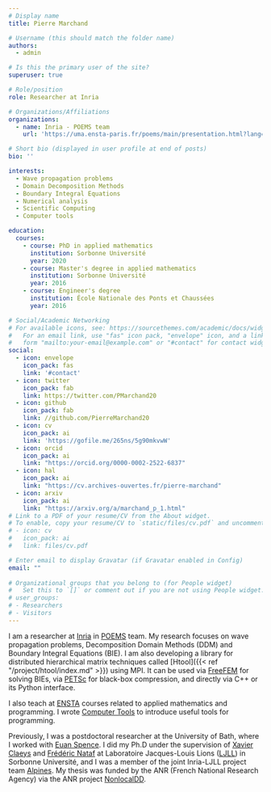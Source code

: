 ```yaml
---
# Display name
title: Pierre Marchand

# Username (this should match the folder name)
authors:
  - admin

# Is this the primary user of the site?
superuser: true

# Role/position
role: Researcher at Inria

# Organizations/Affiliations
organizations:
  - name: Inria - POEMS team
    url: 'https://uma.ensta-paris.fr/poems/main/presentation.html?lang=en'

# Short bio (displayed in user profile at end of posts)
bio: ''

interests:
  - Wave propagation problems
  - Domain Decomposition Methods
  - Boundary Integral Equations
  - Numerical analysis
  - Scientific Computing
  - Computer tools

education:
  courses:
    - course: PhD in applied mathematics
      institution: Sorbonne Université
      year: 2020
    - course: Master's degree in applied mathematics
      institution: Sorbonne Université
      year: 2016
    - course: Engineer's degree
      institution: École Nationale des Ponts et Chaussées
      year: 2016

# Social/Academic Networking
# For available icons, see: https://sourcethemes.com/academic/docs/widgets/#icons
#   For an email link, use "fas" icon pack, "envelope" icon, and a link in the
#   form "mailto:your-email@example.com" or "#contact" for contact widget.
social:
  - icon: envelope
    icon_pack: fas
    link: '#contact'
  - icon: twitter
    icon_pack: fab
    link: https://twitter.com/PMarchand20
  - icon: github
    icon_pack: fab
    link: //github.com/PierreMarchand20
  - icon: cv
    icon_pack: ai
    link: 'https://gofile.me/265ns/5g90mkvwW'
  - icon: orcid
    icon_pack: ai
    link: "https://orcid.org/0000-0002-2522-6837"
  - icon: hal
    icon_pack: ai
    link: "https://cv.archives-ouvertes.fr/pierre-marchand"
  - icon: arxiv
    icon_pack: ai
    link: "https://arxiv.org/a/marchand_p_1.html" 
# Link to a PDF of your resume/CV from the About widget.
# To enable, copy your resume/CV to `static/files/cv.pdf` and uncomment the lines below.  
# - icon: cv
#   icon_pack: ai
#   link: files/cv.pdf

# Enter email to display Gravatar (if Gravatar enabled in Config)
email: ""
  
# Organizational groups that you belong to (for People widget)
#   Set this to `[]` or comment out if you are not using People widget.  
# user_groups:
# - Researchers
# - Visitors
---
```


I am a researcher at [Inria](https://www.inria.fr/fr) in [POEMS](https://uma.ensta-paris.fr/poems/main/presentation.html?lang=en) team. My research focuses on wave propagation problems, Decomposition Domain Methods (DDM) and Boundary Integral Equations (BIE). I am also developing a library for distributed hierarchical matrix techniques called [Htool]({{< ref "/project/htool/index.md" >}}) using MPI. It can be used via [FreeFEM](https://freefem.org) for solving BIEs, via [PETSc](https://www.mcs.anl.gov/petsc/) for black-box compression, and directly via C++ or its Python interface.

I also teach at [ENSTA](https://www.ensta-paris.fr) courses related to applied mathematics and programming. I wrote [Computer Tools](https://pmarchand.pages.math.cnrs.fr/computertools) to introduce useful tools for programming.

Previously, I was a postdoctoral researcher at the University of Bath, where I worked with [Euan Spence](http://people.bath.ac.uk/eas25/). I did my Ph.D under the supervision of [Xavier Claeys](https://www.ljll.math.upmc.fr/~claeys/) and [Frédéric Nataf](https://www.ljll.math.upmc.fr/nataf/) at Laboratoire Jacques-Louis Lions ([LJLL](https://www.ljll.math.upmc.fr)) in Sorbonne Université, and I was a member of the joint Inria-LJLL project team [Alpines](https://team.inria.fr/alpines/). My thesis was funded by the ANR (French National Research Agency) via the ANR project [NonlocalDD](https://www.ljll.math.upmc.fr/~claeys/nonlocaldd/index.html).
